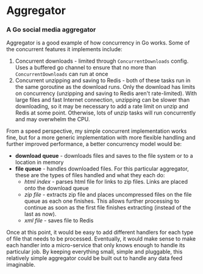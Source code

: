 # Aggregator
### A Go social media aggregator

Aggregator is a good example of how concurrency in Go works. Some of the concurrent features it implements include:

1. Concurrent downloads - limited through `ConcurrentDownloads` config. Uses a buffered go channel to ensure that no more than `ConcurrentDownloads` can run at once
2. Concurrent unzipping and saving to Redis - both of these tasks run in the same goroutine as the download runs. Only the download has limits on concurrency (unzipping and saving to Redis aren't rate-limited). With large files and fast Internet connection, unzipping can be slower than downloading, so it may be necessary to add a rate limit on unzip and Redis at some point. Otherwise, lots of unzip tasks will run concurrently and may overwhelm the CPU.

From a speed perspective, my simple concurrent implementation works fine, but for a more generic implementation with more flexible handling and further improved performance, a better concurrency model would be:

 - **download queue** - downloads files and saves to the file system or to a location in memory
 - **file queue** - handles downloaded files. For this particular aggregator, these are the types of files handled and what they each do:
	 - *html index* - parses html file for links to zip files. Links are placed onto the download queue
	 - *zip file* - extracts zip file and places uncompressed files on the file queue as each one finishes. This allows further processing to continue as soon as the first file finishes extracting (instead of the last as now).
	 - *xml file* - saves file to Redis

Once at this point, it would be easy to add different handlers for each type of file that needs to be processed. Eventually, it would make sense to make each handler into a micro-service that only knows enough to handle its particular job. By keeping everything small, simple and pluggable, this relatively simple aggregator could be built out to handle any data feed imaginable.

